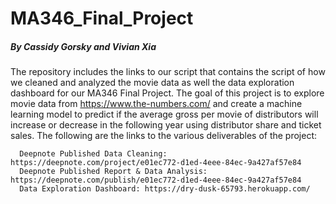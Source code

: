 # MA346_Final_Project
##### By Cassidy Gorsky and Vivian Xia

The repository includes the links to our script that contains the script of how we cleaned and analyzed the movie data as well the data exploration dashboard
for our MA346 Final Project.
The goal of this project is to explore movie data from https://www.the-numbers.com/ and create a machine learning model 
to predict if the average gross per movie of distributors will increase or decrease in the following year using distributor share and ticket sales.
The following are the links to the various deliverables of the project:

      Deepnote Published Data Cleaning: https://deepnote.com/project/e01ec772-d1ed-4eee-84ec-9a427af57e84
      Deepnote Published Report & Data Analysis: https://deepnote.com/publish/e01ec772-d1ed-4eee-84ec-9a427af57e84
      Data Exploration Dashboard: https://dry-dusk-65793.herokuapp.com/
 

